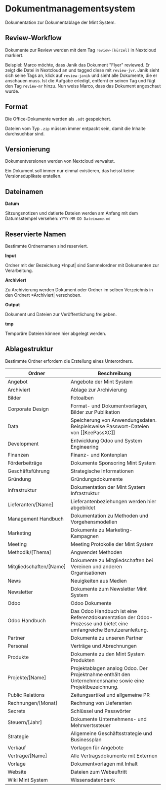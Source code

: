 # Dokumentmanagementsystem

Dokumentation zur Dokumentablage der Mint System.

## Review-Workflow

Dokumente zur Review werden mit dem Tag `review-[kürzel]` in Nextcloud markiert.

Beispiel: Marco möchte, dass Janik das Dokument "Flyer" reviewed. Er zeigt die Datei in Nextcloud an und tagged diese mit `review-jvr`. Janik sieht sich seine Tags an, klick auf `review-janik` und sieht alle Dokumente, die er anschauen muss. Ist die Aufgabe erledigt, entfernt er seinen Tag und fügt den Tag `review-mr` hinzu. Nun weiss Marco, dass das Dokument angeschaut wurde.

## Format

Die Office-Dokumente werden als `.odt` gespeichert.

Dateien vom Typ `.zip` müssen immer entpackt sein, damit die Inhalte durchsuchbar sind.

## Versionierung

Dokumentversionen werden von Nextcloud verwaltet.

Ein Dokument soll immer nur einmal existieren, das heisst keine Versionsduplikate erstellen.

## Dateinamen

**Datum**

Sitzungsnotizen und datierte Dateien werden am Anfang mit dem Datumsstempel versehen: `YYYY-MM-DD Dateiname.md`

## Reservierte Namen

Bestimmte Ordnernamen sind reserviert.

**Input**

Ordner mit der Bezeichung *Input| sind Sammelordner mit Dokumenten zur Verarbeitung.

**Archiviert**

Zu Archivierung werden Dokument oder Ordner im selben Verzeichnis in den Ordnert *Archiviert| verschoben.

**Output**

Dokument und Dateien zur Veröffentlichung freigeben.

**tmp**

Temporäre Dateien können hier abgelegt werden.

## Ablagestruktur

Bestimmte Ordner erfordern die Erstellung eines Unterordners.

| Ordner                  | Beschreibung                                                                                                       |
| ----------------------- | ------------------------------------------------------------------------------------------------------------------ |
| Angebot                 | Angebote der Mint System                                                                                           |
| Archiviert              | Ablage zur Archivierung                                                                                            |
| Bilder                  | Fotoalben                                                                                                          |
| Corporate Design        | Format- und Dokumentvorlagen, Bilder zur Publikation                                                               |
| Data                    | Speicherung von Anwendungsdaten.  Beispielsweise Passwort-Dateien von [[KeePassXC]]                                |
| Development             | Entwicklung Odoo und System Engineering                                                                            |
| Finanzen                | Finanz- und Kontenplan                                                                                             |
| Förderbeiträge          | Dokumente Sponsoring Mint System                                                                                   |
| Geschäftsführung        | Strategische Informationen                                                                                         |
| Gründung                | Gründungsdokumente                                                                                                 |
| Infrastruktur           | Dokumentation der Mint System Infrastruktur                                                                        |
| Lieferanten/[Name]      | Lieferantenbeziehungen werden hier abgebildet                                                                      |
| Management Handbuch     | Dokumentation zu Methoden und Vorgehensmodellen                                                                    |
| Marketing               | Dokumente zu Marketing-Kampagnen                                                                                   |
| Meeting                 | Meeting Protokolle der Mint System                                                                                 |
| Methodik/[Thema]        | Angwendet Methoden                                                                                                 |
| Mitgliedschaften/[Name] | Dokumente zu Mitgliedschaften bei Vereinen und anderen Organisationen                                              |
| News                    | Neuigkeiten aus Medien                                                                                             |
| Newsletter              | Dokumente zum Newsletter Mint System                                                                               |
| Odoo                    | Odoo Dokumente                                                                                                     |
| Odoo Handbuch           | Das Odoo Handbuch ist eine Referenzdokumentation der Odoo-Prozesse und bietet eine umfangreiche Benutzeranleitung. |
| Partner                 | Dokumente zu unseren Partner                                                                                       |
| Personal                | Verträge und Abrechnungen                                                                                          |
| Produkte                | Dokumente zu den Mint System Produkten                                                                             |
| Projekte/[Name]         | Projektablagen analog Odoo. Der Projektnahme enthält den Unternehmensname sowie eine Projektbezeichnung.           |
| Public Relations        | Zeitungsartikel und allgemeine PR                                                                                  |
| Rechnungen/[Monat]      | Rechnung von Lieferanten                                                                                           |
| Secrets                 | Schlüssel und Passwörter                                                                                           |
| Steuern/[Jahr]          | Dokumente Unternehmens- und Mehrwertssteuer                                                                        |
| Strategie               | Allgemeine Geschäftsstrategie und Businessplan                                                                     |
| Verkauf                 | Vorlagen für Angebote                                                                                              |
| Verträge/[Name]         | Alle Vertragsdokumente mit Externen                                                                                |
| Vorlage                 | Dokumentvorlagen mit Inhalt                                                                                        |
| Website                 | Dateien zum Webauftritt                                                                                            |
| Wiki Mint System        | Wissensdatenbank                                                                                                   |
